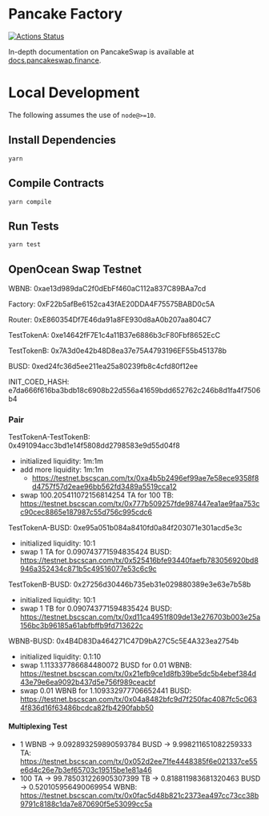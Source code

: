 # Pancake Factory

[![Actions Status](https://github.com/pancakeswap/pancake-swap-core/workflows/CI/badge.svg)](https://github.com/pancakeswap/pancake-swap-core/actions)

In-depth documentation on PancakeSwap is available at [docs.pancakeswap.finance](https://docs.pancakeswap.finance/).

# Local Development

The following assumes the use of `node@>=10`.

## Install Dependencies

`yarn`

## Compile Contracts

`yarn compile`

## Run Tests

`yarn test`

## OpenOcean Swap Testnet

WBNB: 0xae13d989daC2f0dEbFf460aC112a837C89BAa7cd

Factory: 0xF22b5afBe6152ca43fAE20DDA4F75575BABD0c5A

Router: 0xE860354Df7E46da91a8FE930d8aA0b207aa804C7

TestTokenA: 0xe14642fF7E1c4a11B37e6886b3cF80Fbf8652EcC

TestTokenB: 0x7A3d0e42b48D8ea37e75A4793196EF55b451378b

BUSD: 0xed24fc36d5ee211ea25a80239fb8c4cfd80f12ee

INIT_COED_HASH: e7da666f616ba3bdb18c6908b22d556a41659bdd652762c246b8d1fa4f7506b4

### Pair

TestTokenA-TestTokenB: 0x491094acc3bd1e14f5808dd2798583e9d55d04f8

- initialized liquidity: 1m:1m
- add more liquidity: 1m:1m
    - https://testnet.bscscan.com/tx/0xa4b5b2496ef99ae7e58ece9358f8d4757f57d2eae96bb562fd3489a5519cca12
- swap 100.205411072156814254 TA for 100
  TB: https://testnet.bscscan.com/tx/0x777b509257fde987447ea1ae9faa753cc90cec8865e187987c55d756c995cdc6

TestTokenA-BUSD: 0xe95a051b084a8410fd0a84f203071e301acd5e3c

- initialized liquidity: 10:1
- swap 1 TA for 0.090743771594835424
  BUSD: https://testnet.bscscan.com/tx/0x525416bfe93440faefb783056920bd8946a352434c871b5c49516077e53c6c9c

TestTokenB-BUSD: 0x27256d30446b735eb31e029880389e3e63e7b58b

- initialized liquidity: 10:1
- swap 1 TB for 0.090743771594835424
  BUSD: https://testnet.bscscan.com/tx/0xd11ca4951f809de13e276703b003e25a156bc3b96185a61abfbffb9fd713622c

WBNB-BUSD: 0x4B4D83Da464271C47D9bA27C5c5E4A323ea2754b

- initialized liquidity: 0.1:10
- swap 1.113337786684480072 BUSD for 0.01
  WBNB: https://testnet.bscscan.com/tx/0x21efb9ce1d8fb39be5dc5b4ebef384d43e79e6ea9092b437d5e756f989ceacbf
- swap 0.01 WBNB for 1.109332977706652441
  BUSD: https://testnet.bscscan.com/tx/0x04a8482bfc9d7f250fac4087fc5c0634f836d16f63486bcdca82fb4290fabb50

#### Multiplexing Test

- 1 WBNB -> 9.092893259890593784 BUSD -> 9.998211651082259333
  TA: https://testnet.bscscan.com/tx/0x052d2ee71fe4448385f6e021337ce55e6d4c26e7b3ef65703c19515be1e81a46
- 100 TA -> 99.785031226905307399 TB -> 0.818811983681320463 BUSD -> 0.520105956490069954
  WBNB: https://testnet.bscscan.com/tx/0x0fac5d48b821c2373ea497cc73cc38b9791c8188c1da7e870690f5e53099cc5a